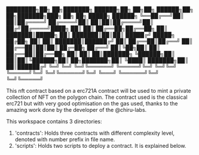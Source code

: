 
████████╗██╗  ██╗███████╗     ██████╗██╗  ██╗██╗ ██████╗██╗  ██╗███████╗███╗   ██╗    ██╗      █████╗ ██████╗ 
╚══██╔══╝██║  ██║██╔════╝    ██╔════╝██║  ██║██║██╔════╝██║ ██╔╝██╔════╝████╗  ██║    ██║     ██╔══██╗██╔══██╗
   ██║   ███████║█████╗      ██║     ███████║██║██║     █████╔╝ █████╗  ██╔██╗ ██║    ██║     ███████║██████╔╝
   ██║   ██╔══██║██╔══╝      ██║     ██╔══██║██║██║     ██╔═██╗ ██╔══╝  ██║╚██╗██║    ██║     ██╔══██║██╔══██╗
   ██║   ██║  ██║███████╗    ╚██████╗██║  ██║██║╚██████╗██║  ██╗███████╗██║ ╚████║    ███████╗██║  ██║██████╔╝
   ╚═╝   ╚═╝  ╚═╝╚══════╝     ╚═════╝╚═╝  ╚═╝╚═╝ ╚═════╝╚═╝  ╚═╝╚══════╝╚═╝  ╚═══╝    ╚══════╝╚═╝  ╚═╝╚═════╝ 
                                                                                                              
  

This nft contract based on a erc721A contract will be used to mint a private collection of NFT on the polygon chain. 
The contract used is the classical erc721 but with very good optimisation on the gas used, thanks to the amazing work done by the 
developer of the @chiru-labs.

This workspace contains 3 directories:

1. 'contracts': Holds three contracts with different complexity level, denoted with number prefix in file name.
2. 'scripts': Holds two scripts to deploy a contract. It is explained below.
